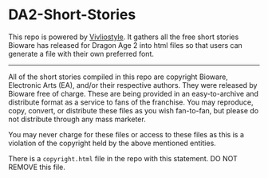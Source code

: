 # DA2-Short-Stories

This repo is powered by [Vivliostyle](https://github.com/vivliostyle). It
gathers all the free short stories Bioware has released for Dragon Age 2 into
html files so that users can generate a file with their own preferred font.

---

All of the short stories compiled in this repo are copyright Bioware, Electronic
Arts (EA), and/or their respective authors. They were released by Bioware free
of charge. These are being provided in an easy-to-archive and distribute format
as a service to fans of the franchise. You may reproduce, copy, convert, or
distribute these files as you wish fan-to-fan, but please do not distribute
through any mass marketer.

You may never charge for these files or access to these files as this is a
violation of the copyright held by the above mentioned entities.

There is a `copyright.html` file in the repo with this statement. DO NOT REMOVE
this file.
